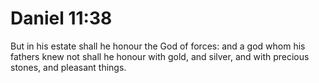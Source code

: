 # Daniel 11:38

But in his estate shall he honour the God of forces: and a god whom his fathers knew not shall he honour with gold, and silver, and with precious stones, and pleasant things.